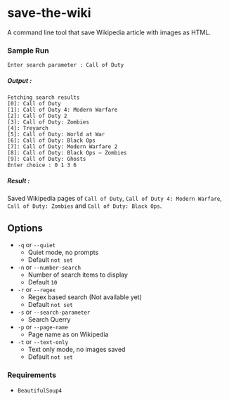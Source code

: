 # save-the-wiki
A command line tool that save Wikipedia article with images as HTML.

### Sample Run  

`Enter search parameter : Call of Duty`

##### Output :
```
Fetching search results
[0]: Call of Duty
[1]: Call of Duty 4: Modern Warfare
[2]: Call of Duty 2
[3]: Call of Duty: Zombies
[4]: Treyarch
[5]: Call of Duty: World at War
[6]: Call of Duty: Black Ops
[7]: Call of Duty: Modern Warfare 2
[8]: Call of Duty: Black Ops – Zombies
[9]: Call of Duty: Ghosts
Enter choice : 0 1 3 6
```

##### Result :
Saved Wikipedia pages of `Call of Duty`, `Call of Duty 4: Modern Warfare`, `Call of Duty: Zombies` and `Call of Duty: Black Ops`.

## Options

* `-q` or `--quiet`  
  *   Quiet mode, no prompts
  *   Default `not set`
* `-n` or `--number-search`  
  *   Number of search items to display
  *   Default `10`
* `-r` or `--regex`  
  *   Regex based search (Not available yet)
  *   Default `not set`
* `-s` or `--search-parameter`
  *   Search Querry
* `-p` or `--page-name`
  *   Page name as on Wikipedia
* `-t` or `--text-only`
  *   Text only mode, no images saved
  *   Default `not set`


### Requirements

* `BeautifulSoup4`